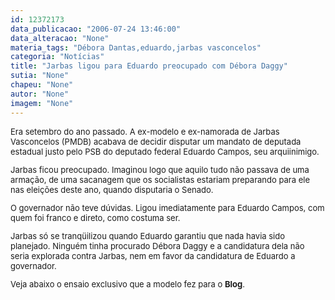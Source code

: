 ```yaml
---
id: 12372173
data_publicacao: "2006-07-24 13:46:00"
data_alteracao: "None"
materia_tags: "Débora Dantas,eduardo,jarbas vasconcelos"
categoria: "Notícias"
title: "Jarbas ligou para Eduardo preocupado com Débora Daggy"
sutia: "None"
chapeu: "None"
autor: "None"
imagem: "None"
---
```

<p><FONT size=2></p>
<p><P>Era setembro do ano passado. A ex-modelo e ex-namorada de Jarbas Vasconcelos (PMDB) acabava de decidir disputar um mandato de deputada estadual justo pelo PSB do deputado federal Eduardo Campos, seu arquiinimigo.</P></p>
<p><P>Jarbas ficou preocupado. Imaginou logo que aquilo tudo não passava de uma armação, de uma sacanagem que os socialistas estariam preparando para ele nas eleições deste ano, quando disputaria o Senado.</P></p>
<p><P>O governador não teve dúvidas. Ligou imediatamente para Eduardo Campos, com quem foi franco e direto, como costuma ser. </P></p>
<p><P>Jarbas só se tranqüilizou quando Eduardo garantiu que nada havia sido planejado. Ninguém tinha procurado Débora Daggy e a candidatura dela não seria explorada contra Jarbas,&nbsp;nem em favor da candidatura de Eduardo a governador.</P></p>
<p><P>Veja abaixo o ensaio exclusivo que a modelo fez para o <B>Blog</B>.</P></FONT> </p>
